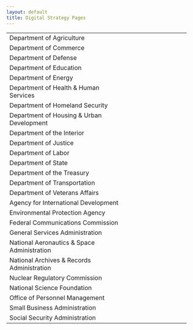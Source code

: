 ```yaml
---
layout: default
title: Digital Strategy Pages
---
```


<table style="border-collapse: collapse" align="center">
<tbody>
<tr>
<td style="width: 288px;height: 15px">Department of Agriculture</td>
<td style="text-align: center;width: 40px;height: 15px"><a href="/web/20130929014409/http://www.usda.gov/digitalstrategy"><img src="/web/20130929014409im_/http://gsablogs.gsa.gov/dsic/files/2012/08/html.png" alt="" /></a></td>
<td style="text-align: center;width: 40px;height: 15px"><a href="/web/20130929014409/http://www.usda.gov/digitalstrategy.xml"><img src="/web/20130929014409im_/http://gsablogs.gsa.gov/dsic/files/2012/08/xml.png" alt="" /></a></td>
<td style="text-align: center;width: 40px;height: 15px"><a href="/web/20130929014409/http://www.usda.gov/digitalstrategy.json"><img src="/web/20130929014409im_/http://gsablogs.gsa.gov/dsic/files/2012/08/json.png" alt="" /></a></td>
</tr>
<tr>
<td style="width: 288px;height: 15px">Department of Commerce</td>
<td style="text-align: center;width: 40px;height: 15px"><a href="/web/20130929014409/http://www.commerce.gov/digitalstrategy"><img src="/web/20130929014409im_/http://gsablogs.gsa.gov/dsic/files/2012/08/html.png" alt="" /></a></td>
<td style="text-align: center;width: 40px;height: 15px"><a href="/web/20130929014409/http://www.commerce.gov/digitalstrategy.xml"><img src="/web/20130929014409im_/http://gsablogs.gsa.gov/dsic/files/2012/08/xml.png" alt="" /></a></td>
<td style="text-align: center;width: 40px;height: 15px"><a href="/web/20130929014409/http://www.commerce.gov/digitalstrategy.json"><img src="/web/20130929014409im_/http://gsablogs.gsa.gov/dsic/files/2012/08/json.png" alt="" /></a></td>
</tr>
<tr>
<td style="width: 288px;height: 15px">Department of Defense</td>
<td style="text-align: center;width: 40px;height: 15px"><a href="/web/20130929014409/http://www.defense.gov/digitalstrategy.html"><img src="/web/20130929014409im_/http://gsablogs.gsa.gov/dsic/files/2012/08/html.png" alt="" /></a></td>
<td style="text-align: center;width: 40px;height: 15px"><a href="/web/20130929014409/http://www.defense.gov/digitalstrategy.xml"><img src="/web/20130929014409im_/http://gsablogs.gsa.gov/dsic/files/2012/08/xml.png" alt="" /></a></td>
<td style="text-align: center;width: 40px;height: 15px"><a href="/web/20130929014409/http://www.defense.gov/digitalstrategy.json"><img src="/web/20130929014409im_/http://gsablogs.gsa.gov/dsic/files/2012/08/json.png" alt="" /></a></td>
</tr>
<tr>
<td style="width: 288px;height: 15px">Department of Education</td>
<td style="text-align: center;width: 40px;height: 15px"><a href="/web/20130929014409/http://www.ed.gov/digitalstrategy"><img src="/web/20130929014409im_/http://gsablogs.gsa.gov/dsic/files/2012/08/html.png" alt="" /></a></td>
<td style="text-align: center;width: 40px;height: 15px"><a href="/web/20130929014409/http://www.ed.gov/digitalstrategy.xml"><img src="/web/20130929014409im_/http://gsablogs.gsa.gov/dsic/files/2012/08/xml.png" alt="" /></a></td>
<td style="text-align: center;width: 40px;height: 15px"><a href="/web/20130929014409/http://www.ed.gov/digitalstrategy.json"><img src="/web/20130929014409im_/http://gsablogs.gsa.gov/dsic/files/2012/08/json.png" alt="" /></a></td>
</tr>
<tr>
<td style="width: 288px;height: 15px">Department of Energy</td>
<td style="text-align: center;width: 40px;height: 15px"><a href="/web/20130929014409/http://www.energy.gov/digitalstrategy.html"><img src="/web/20130929014409im_/http://gsablogs.gsa.gov/dsic/files/2012/08/html.png" alt="" /></a></td>
<td style="text-align: center;width: 40px;height: 15px"><a href="/web/20130929014409/http://www.energy.gov/digitalstrategy.xml"><img src="/web/20130929014409im_/http://gsablogs.gsa.gov/dsic/files/2012/08/xml.png" alt="" /></a></td>
<td style="text-align: center;width: 40px;height: 15px"><a href="/web/20130929014409/http://www.energy.gov/digitalstrategy.json"><img src="/web/20130929014409im_/http://gsablogs.gsa.gov/dsic/files/2012/08/json.png" alt="" /></a></td>
</tr>
<tr>
<td style="width: 288px;height: 15px">Department of Health &amp; Human Services</td>
<td style="text-align: center;width: 40px;height: 15px"><a href="/web/20130929014409/http://www.hhs.gov/digitalstrategy"><img src="/web/20130929014409im_/http://gsablogs.gsa.gov/dsic/files/2012/08/html.png" alt="" width="36" height="14" /></a></td>
<td style="text-align: center;width: 40px;height: 15px"><a href="/web/20130929014409/http://www.hhs.gov/digitalstrategy.xml"><img src="/web/20130929014409im_/http://gsablogs.gsa.gov/dsic/files/2012/08/xml.png" alt="" /></a></td>
<td style="text-align: center;width: 40px;height: 15px"><a href="/web/20130929014409/http://www.hhs.gov/digitalstrategy.json"><img src="/web/20130929014409im_/http://gsablogs.gsa.gov/dsic/files/2012/08/json.png" alt="" /></a></td>
</tr>
<tr>
<td style="width: 288px;height: 15px">Department of Homeland Security</td>
<td style="text-align: center;width: 40px;height: 15px"><a href="/web/20130929014409/http://www.dhs.gov/digitalstrategy"><img src="/web/20130929014409im_/http://gsablogs.gsa.gov/dsic/files/2012/08/html.png" alt="" /></a></td>
<td style="text-align: center;width: 40px;height: 15px"><a href="/web/20130929014409/http://www.dhs.gov/digitalstrategy.xml"><img src="/web/20130929014409im_/http://gsablogs.gsa.gov/dsic/files/2012/08/xml.png" alt="" /></a></td>
<td style="text-align: center;width: 40px;height: 15px"><a href="/web/20130929014409/http://www.dhs.gov/digitalstrategy.json"><img src="/web/20130929014409im_/http://gsablogs.gsa.gov/dsic/files/2012/08/json.png" alt="" /></a></td>
</tr>
<tr>
<td style="width: 288px;height: 15px">Department of Housing &amp; Urban Development</td>
<td style="text-align: center;width: 40px;height: 15px"><a href="/web/20130929014409/http://www.hud.gov/digitalstrategy"><img src="/web/20130929014409im_/http://gsablogs.gsa.gov/dsic/files/2012/08/html.png" alt="" width="36" height="14" /></a></td>
<td style="text-align: center;width: 40px;height: 15px"><a href="/web/20130929014409/http://www.hud.gov/digitalstrategy.xml"><img src="/web/20130929014409im_/http://gsablogs.gsa.gov/dsic/files/2012/08/xml.png" alt="" /></a></td>
<td style="text-align: center;width: 40px;height: 15px"><a href="/web/20130929014409/http://www.hud.gov/digitalstrategy.json"><img src="/web/20130929014409im_/http://gsablogs.gsa.gov/dsic/files/2012/08/json.png" alt="" /></a></td>
</tr>
<tr>
<td style="width: 288px;height: 15px">Department of the Interior</td>
<td style="text-align: center;width: 40px;height: 15px"><a href="/web/20130929014409/http://www.doi.gov/digitalstrategy"><img src="/web/20130929014409im_/http://gsablogs.gsa.gov/dsic/files/2012/08/html.png" alt="" /></a></td>
<td style="text-align: center;width: 40px;height: 15px"><a href="/web/20130929014409/http://www.doi.gov/digitalstrategy/upload/digitalstrategy.xml"><img src="/web/20130929014409im_/http://gsablogs.gsa.gov/dsic/files/2012/08/xml.png" alt="" /></a></td>
<td style="text-align: center;width: 40px;height: 15px"><a href="/web/20130929014409/http://www.doi.gov/digitalstrategy/upload/digitalstrategy.json"><img src="/web/20130929014409im_/http://gsablogs.gsa.gov/dsic/files/2012/08/json.png" alt="" /></a></td>
</tr>
<tr>
<td style="width: 288px;height: 15px">Department of Justice</td>
<td style="text-align: center;width: 40px;height: 15px"><a href="/web/20130929014409/http://www.justice.gov/digitalstrategy"><img src="/web/20130929014409im_/http://gsablogs.gsa.gov/dsic/files/2012/08/html.png" alt="" /></a></td>
<td style="text-align: center;width: 40px;height: 15px"><a href="/web/20130929014409/http://www.justice.gov/digitalstrategy.xml"><img src="/web/20130929014409im_/http://gsablogs.gsa.gov/dsic/files/2012/08/xml.png" alt="" /></a></td>
<td style="text-align: center;width: 40px;height: 15px"><a href="/web/20130929014409/http://www.justice.gov/digitalstrategy.json"><img src="/web/20130929014409im_/http://gsablogs.gsa.gov/dsic/files/2012/08/json.png" alt="" /></a></td>
</tr>
<tr>
<td style="width: 288px;height: 15px">Department of Labor</td>
<td style="text-align: center;width: 40px;height: 15px"><a href="/web/20130929014409/http://www.dol.gov/digitalstrategy.html"><img src="/web/20130929014409im_/http://gsablogs.gsa.gov/dsic/files/2012/08/html.png" alt="" /></a></td>
<td style="text-align: center;width: 40px;height: 15px"><a href="/web/20130929014409/http://www.dol.gov/digitalstrategy.xml"><img src="/web/20130929014409im_/http://gsablogs.gsa.gov/dsic/files/2012/08/xml.png" alt="" /></a></td>
<td style="text-align: center;width: 40px;height: 15px"><a href="/web/20130929014409/http://www.dol.gov/digitalstrategy.json"><img src="/web/20130929014409im_/http://gsablogs.gsa.gov/dsic/files/2012/08/json.png" alt="" /></a></td>
</tr>
<tr>
<td style="width: 288px;height: 15px">Department of State</td>
<td style="text-align: center;width: 40px;height: 15px"><a href="/web/20130929014409/http://www.state.gov/digitalstrategy"><img src="/web/20130929014409im_/http://gsablogs.gsa.gov/dsic/files/2012/08/html.png" alt="" /></a></td>
<td style="text-align: center;width: 40px;height: 15px"><a href="/web/20130929014409/http://www.state.gov/digitalstrategy.xml"><img src="/web/20130929014409im_/http://gsablogs.gsa.gov/dsic/files/2012/08/xml.png" alt="" /></a></td>
<td style="text-align: center;width: 40px;height: 15px"><a href="/web/20130929014409/http://www.state.gov/digitalstrategy.json"><img src="/web/20130929014409im_/http://gsablogs.gsa.gov/dsic/files/2012/08/json.png" alt="" /></a></td>
</tr>
<tr>
<td style="width: 288px;height: 15px">Department of the Treasury</td>
<td style="text-align: center;width: 40px;height: 15px"><a href="/web/20130929014409/http://www.treasury.gov/digitalstrategy"><img src="/web/20130929014409im_/http://gsablogs.gsa.gov/dsic/files/2012/08/html.png" alt="" /></a></td>
<td style="text-align: center;width: 40px;height: 15px"><a href="/web/20130929014409/http://www.treasury.gov/digitalstrategy.xml"><img src="/web/20130929014409im_/http://gsablogs.gsa.gov/dsic/files/2012/08/xml.png" alt="" /></a></td>
<td style="text-align: center;width: 40px;height: 15px"><a href="/web/20130929014409/http://www.treasury.gov/digitalstrategy.json"><img src="/web/20130929014409im_/http://gsablogs.gsa.gov/dsic/files/2012/08/json.png" alt="" /></a></td>
</tr>
<tr>
<td style="width: 288px;height: 15px">Department of Transportation</td>
<td style="text-align: center;width: 40px;height: 15px"><a href="/web/20130929014409/http://www.dot.gov/digitalstrategy"><img src="/web/20130929014409im_/http://gsablogs.gsa.gov/dsic/files/2012/08/html.png" alt="" /></a></td>
<td style="text-align: center;width: 40px;height: 15px"><a href="/web/20130929014409/http://www.dot.gov/digitalstrategy.xml"><img src="/web/20130929014409im_/http://gsablogs.gsa.gov/dsic/files/2012/08/xml.png" alt="" /></a></td>
<td style="text-align: center;width: 40px;height: 15px"><a href="/web/20130929014409/http://www.dot.gov/digitalstrategy.json"><img src="/web/20130929014409im_/http://gsablogs.gsa.gov/dsic/files/2012/08/json.png" alt="" /></a></td>
</tr>
<tr>
<td style="width: 288px;height: 15px">Department of Veterans Affairs</td>
<td style="text-align: center;width: 40px;height: 15px"><a href="/web/20130929014409/http://www.va.gov/digitalstrategy"><img src="/web/20130929014409im_/http://gsablogs.gsa.gov/dsic/files/2012/08/html.png" alt="" /></a></td>
<td style="text-align: center;width: 40px;height: 15px"><a href="/web/20130929014409/http://www.va.gov/digitalstrategy.xml"><img src="/web/20130929014409im_/http://gsablogs.gsa.gov/dsic/files/2012/08/xml.png" alt="" /></a></td>
<td style="text-align: center;width: 40px;height: 15px"><a href="/web/20130929014409/http://www.va.gov/digitalstrategy.json"><img src="/web/20130929014409im_/http://gsablogs.gsa.gov/dsic/files/2012/08/json.png" alt="" /></a></td>
</tr>
<tr>
<td style="width: 288px;height: 15px">Agency for International Development</td>
<td style="text-align: center;width: 40px;height: 15px"><a href="/web/20130929014409/http://www.usaid.gov/digitalstrategy"><img src="/web/20130929014409im_/http://gsablogs.gsa.gov/dsic/files/2012/08/html.png" alt="" /></a></td>
<td style="text-align: center;width: 40px;height: 15px"><a href="/web/20130929014409/http://www.usaid.gov/digitalstrategy.xml"><img src="/web/20130929014409im_/http://gsablogs.gsa.gov/dsic/files/2012/08/xml.png" alt="" /></a></td>
<td style="text-align: center;width: 40px;height: 15px"><a href="/web/20130929014409/http://www.usaid.gov/digitalstrategy.json"><img src="/web/20130929014409im_/http://gsablogs.gsa.gov/dsic/files/2012/08/json.png" alt="" /></a></td>
</tr>
<tr>
<td style="width: 288px;height: 15px">Environmental Protection Agency</td>
<td style="text-align: center;width: 40px;height: 15px"><a href="/web/20130929014409/http://www.epa.gov/digitalstrategy"><img src="/web/20130929014409im_/http://gsablogs.gsa.gov/dsic/files/2012/08/html.png" alt="" /></a></td>
<td style="text-align: center;width: 40px;height: 15px"><a href="/web/20130929014409/http://www.epa.gov/digitalstrategy.xml"><img src="/web/20130929014409im_/http://gsablogs.gsa.gov/dsic/files/2012/08/xml.png" alt="" /></a></td>
<td style="text-align: center;width: 40px;height: 15px"><a href="/web/20130929014409/http://www.epa.gov/digitalstrategy.json"><img src="/web/20130929014409im_/http://gsablogs.gsa.gov/dsic/files/2012/08/json.png" alt="" /></a></td>
</tr>
<tr>
<td style="width: 288px;height: 15px">Federal Communications Commission</td>
<td style="text-align: center;width: 40px;height: 15px"><a href="/web/20130929014409/http://www.fcc.gov/digitalstrategy"><img src="/web/20130929014409im_/http://gsablogs.gsa.gov/dsic/files/2012/08/html.png" alt="" /></a></td>
<td style="text-align: center;width: 40px;height: 15px"><a href="/web/20130929014409/http://www.fcc.gov/digitalstrategy.xml"><img src="/web/20130929014409im_/http://gsablogs.gsa.gov/dsic/files/2012/08/xml.png" alt="" /></a></td>
<td style="text-align: center;width: 40px;height: 15px"><a href="/web/20130929014409/http://www.fcc.gov/digitalstrategy.json"><img src="/web/20130929014409im_/http://gsablogs.gsa.gov/dsic/files/2012/08/json.png" alt="" /></a></td>
</tr>
<tr>
<td style="width: 288px;height: 15px">General Services Administration</td>
<td style="text-align: center;width: 40px;height: 15px"><a href="/web/20130929014409/http://www.gsa.gov/digitalstrategy"><img src="/web/20130929014409im_/http://gsablogs.gsa.gov/dsic/files/2012/08/html.png" alt="" /></a></td>
<td style="text-align: center;width: 40px;height: 15px"><a href="/web/20130929014409/http://www.gsa.gov/digitalstrategy.xml"><img src="/web/20130929014409im_/http://gsablogs.gsa.gov/dsic/files/2012/08/xml.png" alt="" /></a></td>
<td style="text-align: center;width: 40px;height: 15px"><a href="/web/20130929014409/http://www.gsa.gov/digitalstrategy.json"><img src="/web/20130929014409im_/http://gsablogs.gsa.gov/dsic/files/2012/08/json.png" alt="" /></a></td>
</tr>
<tr>
<td style="width: 288px;height: 15px">National Aeronautics &amp; Space Administration</td>
<td style="text-align: center;width: 40px;height: 15px"><a href="/web/20130929014409/http://www.nasa.gov/digitalstrategy"><img src="/web/20130929014409im_/http://gsablogs.gsa.gov/dsic/files/2012/08/html.png" alt="" /></a></td>
<td style="text-align: center;width: 40px;height: 15px"><a href="/web/20130929014409/http://www.nasa.gov/digitalstrategy.xml"><img src="/web/20130929014409im_/http://gsablogs.gsa.gov/dsic/files/2012/08/xml.png" alt="" /></a></td>
<td style="text-align: center;width: 40px;height: 15px"><a href="/web/20130929014409/http://www.nasa.gov/digitalstrategy.json"><img src="/web/20130929014409im_/http://gsablogs.gsa.gov/dsic/files/2012/08/json.png" alt="" /></a></td>
</tr>
<tr>
<td style="width: 288px;height: 15px">National Archives &amp; Records Administration</td>
<td style="text-align: center;width: 40px;height: 15px"><a href="/web/20130929014409/http://www.archives.gov/digitalstrategy"><img src="/web/20130929014409im_/http://gsablogs.gsa.gov/dsic/files/2012/08/html.png" alt="" /></a></td>
<td style="text-align: center;width: 40px;height: 15px"><a href="/web/20130929014409/http://www.archives.gov/digitalstrategy.xml"><img src="/web/20130929014409im_/http://gsablogs.gsa.gov/dsic/files/2012/08/xml.png" alt="" /></a></td>
<td style="text-align: center;width: 40px;height: 15px"><a href="/web/20130929014409/http://www.archives.gov/digitalstrategy.json"><img src="/web/20130929014409im_/http://gsablogs.gsa.gov/dsic/files/2012/08/json.png" alt="" /></a></td>
</tr>
<tr>
<td style="width: 288px;height: 15px">Nuclear Regulatory Commission</td>
<td style="text-align: center;width: 40px;height: 15px"><a href="/web/20130929014409/http://www.nrc.gov/digitalstrategy"><img src="/web/20130929014409im_/http://gsablogs.gsa.gov/dsic/files/2012/08/html.png" alt="" /></a></td>
<td style="text-align: center;width: 40px;height: 15px"><a href="/web/20130929014409/http://www.nrc.gov/digitalstrategy.xml"><img src="/web/20130929014409im_/http://gsablogs.gsa.gov/dsic/files/2012/08/xml.png" alt="" /></a></td>
<td style="text-align: center;width: 40px;height: 15px"><a href="/web/20130929014409/http://www.nrc.gov/digitalstrategy.json"><img src="/web/20130929014409im_/http://gsablogs.gsa.gov/dsic/files/2012/08/json.png" alt="" /></a></td>
</tr>
<tr>
<td style="width: 288px;height: 15px">National Science Foundation</td>
<td style="text-align: center;width: 40px;height: 15px"><a href="/web/20130929014409/http://www.nsf.gov/digitalstrategy"><img src="/web/20130929014409im_/http://gsablogs.gsa.gov/dsic/files/2012/08/html.png" alt="" /></a></td>
<td style="text-align: center;width: 40px;height: 15px"><a href="/web/20130929014409/http://www.nsf.gov/digitalstrategy.xml"><img src="/web/20130929014409im_/http://gsablogs.gsa.gov/dsic/files/2012/08/xml.png" alt="" /></a></td>
<td style="text-align: center;width: 40px;height: 15px"><a href="/web/20130929014409/http://www.nsf.gov/digitalstrategy.json"><img src="/web/20130929014409im_/http://gsablogs.gsa.gov/dsic/files/2012/08/json.png" alt="" /></a></td>
</tr>
<tr>
<td style="width: 288px;height: 15px">Office of Personnel Management</td>
<td style="text-align: center;width: 40px;height: 15px"><a href="/web/20130929014409/http://www.opm.gov/digitalstrategy"><img src="/web/20130929014409im_/http://gsablogs.gsa.gov/dsic/files/2012/08/html.png" alt="" /></a></td>
<td style="text-align: center;width: 40px;height: 15px"><a href="/web/20130929014409/http://www.opm.gov/digitalstrategy.xml"><img src="/web/20130929014409im_/http://gsablogs.gsa.gov/dsic/files/2012/08/xml.png" alt="" /></a></td>
<td style="text-align: center;width: 40px;height: 15px"><a href="/web/20130929014409/http://www.opm.gov/digitalstrategy.json"><img src="/web/20130929014409im_/http://gsablogs.gsa.gov/dsic/files/2012/08/json.png" alt="" /></a></td>
</tr>
<tr>
<td style="width: 288px;height: 15px">Small Business Administration</td>
<td style="text-align: center;width: 40px;height: 15px"><a href="/web/20130929014409/http://www.sba.gov/digitalstrategy"><img src="/web/20130929014409im_/http://gsablogs.gsa.gov/dsic/files/2012/08/html.png" alt="" /></a></td>
<td style="text-align: center;width: 40px;height: 15px"><a href="/web/20130929014409/http://www.sba.gov/digitalstrategy.xml"><img src="/web/20130929014409im_/http://gsablogs.gsa.gov/dsic/files/2012/08/xml.png" alt="" /></a></td>
<td style="text-align: center;width: 40px;height: 15px"><a href="/web/20130929014409/http://www.sba.gov/digitalstrategy.json"><img src="/web/20130929014409im_/http://gsablogs.gsa.gov/dsic/files/2012/08/json.png" alt="" /></a></td>
</tr>
<tr>
<td style="width: 288px;height: 15px">Social Security Administration</td>
<td style="text-align: center;width: 40px;height: 15px"><a href="/web/20130929014409/http://www.ssa.gov/digitalstrategy"><img src="/web/20130929014409im_/http://gsablogs.gsa.gov/dsic/files/2012/08/html.png" alt="" /></a></td>
<td style="text-align: center;width: 40px;height: 15px"><a href="/web/20130929014409/http://www.ssa.gov/digitalstrategy.xml"><img src="/web/20130929014409im_/http://gsablogs.gsa.gov/dsic/files/2012/08/xml.png" alt="" /></a></td>
<td style="text-align: center;width: 40px;height: 15px"><a href="/web/20130929014409/http://www.ssa.gov/digitalstrategy.json"><img src="/web/20130929014409im_/http://gsablogs.gsa.gov/dsic/files/2012/08/json.png" alt="" /></a></td>
</tr>
</tbody>
</table>

